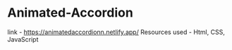 # Animated-Accordion
link - https://animatedaccordionn.netlify.app/
Resources used - Html, CSS, JavaScript
